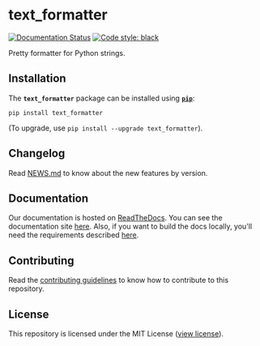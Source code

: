 # text_formatter

[![Documentation Status](https://readthedocs.org/projects/text-formatter/badge/?version=latest)](https://text-formatter.readthedocs.io/en/latest/?badge=latest)
[![Code style: black](https://img.shields.io/badge/code%20style-black-000000.svg)](https://github.com/psf/black)

Pretty formatter for Python strings.

## Installation

The **`text_formatter`** package can be installed using **[`pip`](http://pip.pypa.io)**:

```
pip install text_formatter
```

\(To upgrade, use `pip install --upgrade text_formatter`\).

## Changelog

Read [NEWS.md](http://github.com/diddileija/text_formatter/blob/main/NEWS.md) to know about the new features by version.

## Documentation

Our documentation is hosted on [ReadTheDocs](http://readthedocs.org). You can see the documentation site [here](http://text-formatter.readthedocs.io).
Also, if you want to build the docs locally, you'll need the requirements described [here](https://github.com/DiddiLeija/text_formatter/blob/main/docs/requirements.txt).

## Contributing

Read the [contributing guidelines](http://github.com/diddileija/text_formatter/blob/main/CONTRIBUTING.md) to know how to contribute to this repository.

## License

This repository is licensed under the MIT License \([view license](http://github.com/diddileija/text_formatter/blob/main/LICENSE.txt)\).
